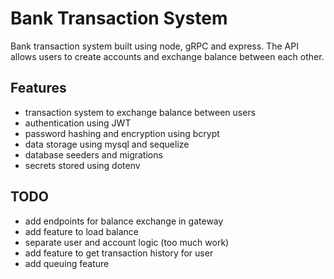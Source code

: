 # Bank Transaction System

Bank transaction system built using node, gRPC and express.
The API allows users to create accounts and exchange balance between each other.

## Features

-   transaction system to exchange balance between users
-   authentication using JWT
-   password hashing and encryption using bcrypt
-   data storage using mysql and sequelize
-   database seeders and migrations
-   secrets stored using dotenv

## TODO

-   add endpoints for balance exchange in gateway
-   add feature to load balance
-   separate user and account logic (too much work)
-   add feature to get transaction history for user
-   add queuing feature
